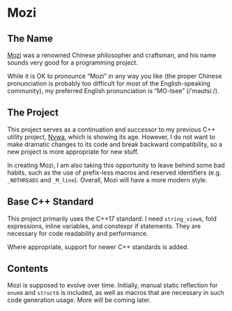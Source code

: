 Mozi
====

The Name
--------

[Mozi][lnk_mozi] was a renowned Chinese philosopher and craftsman, and
his name sounds very good for a programming project.

While it is OK to pronounce “Mozi” in any way you like (the proper
Chinese pronunciation is probably too difficult for most of the
English-speaking community), my preferred English pronunciation is
“MO-tsee” (/ˈməʊtsiː/).


The Project
-----------

This project serves as a continuation and successor to my previous C++
utility project, [Nvwa][lnk_nvwa], which is showing its age.  However, I
do not want to make dramatic changes to its code and break backward
compatibility, so a new project is more appropriate for new stuff.

In creating Mozi, I am also taking this opportunity to leave behind some
bad habits, such as the use of prefix-less macros and reserved
identifiers (e.g. `_NOTHREADS` and `_M_line`).  Overall, Mozi will have
a more modern style.


Base C++ Standard
-----------------

This project primarily uses the C++17 standard.  I need `string_view`s,
fold expressions, inline variables, and constexpr if statements.  They
are necessary for code readability and performance.

Where appropriate, support for newer C++ standards is added.


Contents
--------

Mozi is supposed to evolve over time.  Initially, manual static
reflection for `enum`s and `struct`s is included, as well as macros that
are necessary in such code generation usage.  More will be coming later.


[lnk_mozi]: https://en.wikipedia.org/wiki/Mozi
[lnk_nvwa]: https://github.com/adah1972/nvwa


<!--
vim:autoindent:expandtab:formatoptions=tcqlm:textwidth=72:
-->
